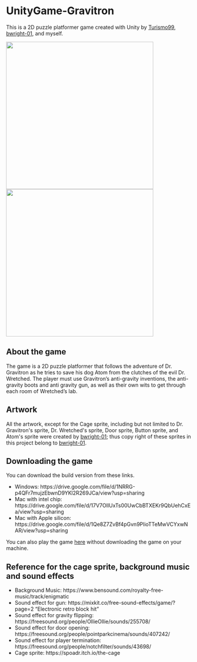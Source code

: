 # UnityGame-Gravitron
This is a 2D puzzle platformer game created with Unity by <a href="https://github.com/Turismo99">Turismo99</a>, <a href="https://github.com/bwright-01">bwright-01</a>, and myself.

<img src="https://github.com/Ayumu-J-S/UnityGame-Gravitron/blob/main/SampleImages/SamplePlay.gif" width="400" align="left">

<img src="https://github.com/Ayumu-J-S/UnityGame-Gravitron/blob/main/SampleImages/SamplePlay2.gif" width="400">

## About the game
The game is a 2D puzzle platformer that follows the adventure of Dr. Gravitron as he tries to save his dog Atom from the clutches of the evil Dr. Wretched. The player must use Gravitron’s anti-gravity inventions, the anti-gravity boots and anti gravity gun, as well as their own wits to get through each room of Wretched’s lab.

## Artwork
All the artwork, except for the Cage sprite, including but not limited to Dr. Gravitron's sprite, Dr. Wretched's sprite, Door sprite, Button sprite, and Atom's sprite were created by <a href="https://github.com/bwright-01">bwright-01</a>; thus copy right of these sprites in this project belong to <a href="https://github.com/bwright-01">bwright-01</a>.

## Downloading the game
You can download the build version from these links.
<ul>
  <li>Windows: https://drive.google.com/file/d/1NRRG-p4QFr7mujzEbwnD9YKl2R269JCa/view?usp=sharing</li>
  <li>Mac with intel chip: https://drive.google.com/file/d/17V7OlIUxTs00UwCbBTXEKr9QbUehCxEa/view?usp=sharing</li>
  <li>Mac with Apple silicon: https://drive.google.com/file/d/1Qe8Z7ZvBf4pGvn9PlioTTeMwVCYxwNAR/view?usp=sharing</li>
</ul>

You can also play the game <a href = "https://ayumujs.itch.io/gravitron">here</a> without downloading the game on your machine.

## Reference for the cage sprite, background music and sound effects
<ul>
  <li>Background Music: https://www.bensound.com/royalty-free-music/track/enigmatic</li>
  <li>Sound effect for gun: https://mixkit.co/free-sound-effects/game/?page=2 “Electronic retro block hit”</li>
  <li>Sound effect for gravity flipping: https://freesound.org/people/OllieOllie/sounds/255708/</li>
  <li>Sound effect for door opening: https://freesound.org/people/pointparkcinema/sounds/407242/</li>
  <li>Sound effect for player termination: https://freesound.org/people/notchfilter/sounds/43698/</li>
  <li>Cage sprite: https://spoadr.itch.io/the-cage </li>
</ul>
